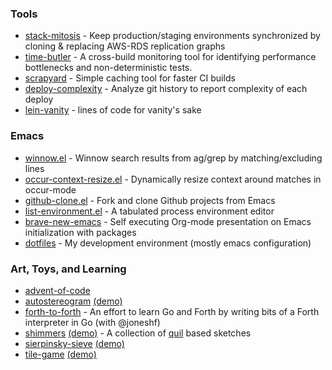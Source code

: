 <!--
**dgtized/dgtized** is a ✨ _special_ ✨ repository because its `README.md` (this file) appears on your GitHub profile.

Here are some ideas to get you started:

- 🔭 I’m currently working on ...
- 🌱 I’m currently learning ...
- 👯 I’m looking to collaborate on ...
- 🤔 I’m looking for help with ...
- 💬 Ask me about ...
- 📫 How to reach me: ...
- 😄 Pronouns: ...
- ⚡ Fun fact: ...
-->

### Tools

 * [stack-mitosis](https://github.com/dgtized/stack-mitosis) - Keep production/staging environments synchronized by cloning & replacing AWS-RDS replication graphs
 * [time-butler](https://github.com/dgtized/time-butler) - A cross-build monitoring tool for identifying performance bottlenecks and non-deterministic tests.
 * [scrapyard](https://github.com/dgtized/scrapyard) - Simple caching tool for faster CI builds
 * [deploy-complexity](https://github.com/dgtized/deploy-complexity) - Analyze git history to report complexity of each deploy
 * [lein-vanity](https://github.com/dgtized/lein-vanity) - lines of code for vanity's sake
 
### Emacs

 * [winnow.el](https://github.com/dgtized/winnow.el) - Winnow search results from ag/grep by matching/excluding lines
 * [occur-context-resize.el](https://github.com/dgtized/occur-context-resize.el) - Dynamically resize context around matches in occur-mode
 * [github-clone.el](https://github.com/dgtized/github-clone.el) - Fork and clone Github projects from Emacs
 * [list-environment.el](https://github.com/dgtized/list-environment.el) - A tabulated process environment editor
 * [brave-new-emacs](https://github.com/dgtized/brave-new-emacs) - Self executing Org-mode presentation on Emacs initialization with packages
 * [dotfiles](https://github.com/dgtized/dotfiles) - My development environment (mostly emacs configuration)
 
### Art, Toys, and Learning

 * [advent-of-code](https://github.com/dgtized/advent-of-code)
 * [autostereogram](https://github.com/dgtized/autostereogram) [(demo)](https://dgtized.github.io/autostereogram/)
 * [forth-to-forth](https://github.com/joneshf/forth-to-forth) - An effort to learn Go and Forth by writing bits of a Forth interpreter in Go (with @joneshf)
 * [shimmers](https://github.com/dgtized/shimmers) [(demo)](https://dgtized.github.io/shimmers/) - A collection of [quil](https://github.com/quil/quil) based sketches
 * [sierpinsky-sieve](https://github.com/dgtized/sierpinski-sieve) [(demo)](https://dgtized.github.io/sierpinski-sieve/)
 * [tile-game](https://github.com/dgtized/tile-game) [(demo)](https://dgtized.github.io/tile-game/)
 
